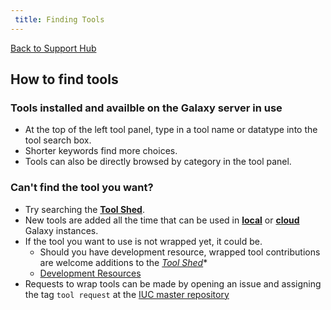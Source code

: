 ```yaml
---
 title: Finding Tools
---
```

[Back to Support Hub](/support/)

## How to find tools

### Tools installed and availble on the Galaxy server in use

 * At the top of the left tool panel, type in a tool name or datatype into the tool search box.
 * Shorter keywords find more choices.
 * Tools can also be directly browsed by category in the tool panel.

### Can't find the tool you want?

 * Try searching  the **[Tool Shed](http://toolshed.g2.bx.psu.edu)**.
 * New tools are added all the time that can be used in **[local](/admin/get-galaxy/)** or **[cloud](/cloudman/)** Galaxy instances.
 * If the tool you want to use is not wrapped yet, it could be.
   * Should you have development resource, wrapped tool contributions are welcome additions to the *[Tool Shed](http://toolshed.g2.bx.psu.edu)**
   * [Development Resources](/develop/)
 * Requests to wrap tools can be made by opening an issue and assigning the tag `tool request` at the [IUC master repository](https://github.com/galaxyproject/tools-iuc)
